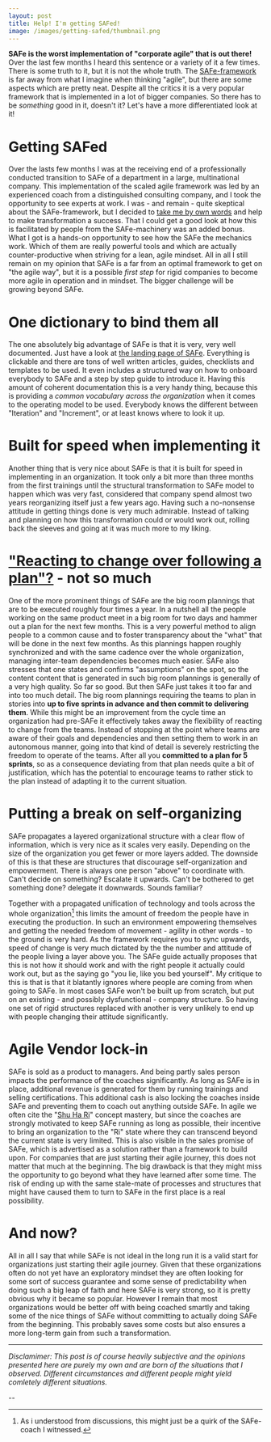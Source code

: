 ```yaml
---
layout: post
title: Help! I'm getting SAFed!
image: /images/getting-safed/thumbnail.png
---
```


**SAFe is the worst implementation of "corporate agile" that is out there!** Over the last few months I heard this sentence or a variety of it a few times. There is some truth to it, but it is not the whole truth. The [SAFe-framework](https://www.scaledagileframework.com) is far away from what I imagine when thinking "agile", but there are some aspects which are pretty neat. Despite all the critics it is a very popular framework that is implemented in a lot of bigger companies. So there has to be *something* good in it, doesn't it? Let's have a more differentiated look at it! 

# Getting SAFed 

Over the lasts few months I was at the receiving end of a professionally conducted transition to SAFe of a department in a large, multinational company. This implementation of the scaled agile framework was led by an experienced coach from a distinguished consulting company, and I took the opportunity to see experts at work. I was - and remain - quite skeptical about the SAFe-framework, but I decided to [take me by own words]({{site.base_url}}/agile-beyond-team-size/) and help to make transformation a success. That I could get a good look at how this is facilitated by people from the SAFe-machinery was an added bonus.
What I got is a hands-on opportunity to see how the SAFe the mechanics work. Which of them are really powerful tools and which are actually counter-productive when striving for a lean, agile mindset. All in all I still remain on my opinion that SAFe is a far from an optimal framework to get on "the agile way", but it is a possible *first step* for rigid companies to become more agile in operation and in mindset. The bigger challenge will be growing beyond SAFe. 

# One dictionary to bind them all

The one absolutely big advantage of SAFe is that it is very, very well documented. Just have a look at [the landing page of SAFe](https://www.scaledagileframework.com). Everything is clickable and there are tons of well written articles, guides, checklists and templates to be used. It even includes a structured way on how to onboard everybody to SAFe and a step by step guide to introduce it. Having this amount of coherent documentation this is a very handy thing, because this is providing a *common vocabulary across the organization* when it comes to the operating model to be used. Everybody knows the different between "Iteration" and "Increment", or at least knows where to look it up. 

# Built for speed when implementing it

Another thing that is very nice about SAFe is that it is built for speed in implementing in an organization. It took only a bit more than three months from the first trainings until the structural transformation to SAFe model to happen which was very fast, considered that company spend almost two years reorganizing itself just a few years ago. Having such a no-nonsense attitude in getting things done is very much admirable. Instead of talking and planning on how this transformation could or would work out, rolling back the sleeves and going at it was much more to my liking.


# ["Reacting to change over following a plan"?](http://agilemanifesto.org/) - not so much

One of the more prominent things of SAFe are the big room plannings that are to be executed roughly four times a year. In a nutshell all the people working on the same product meet in a big room for two days and hammer out a plan for the next few months. This is a very powerful method to align people to a common cause and to foster transparency about the "what" that will be done in the next few months. As this plannings happen roughly synchronized and with the same cadence over the whole organization, managing inter-team dependencies becomes much easier. SAFe also stresses that one states and confirms "assumptions" on the spot, so the content content that is generated in such big room plannings is generally of a very high quality. 
So far so good. But then SAFe just takes it too far and into too much detail. The big room plannings requiring the teams to plan in stories into **up to five sprints in advance and then commit to delivering them**. While this might be an improvement from the cycle time an organization had pre-SAFe it effectively takes away the flexibility of reacting to change from the teams. 
Instead of stopping at the point where teams are aware of their goals and dependencies and then setting them to work in an autonomous manner, going into that kind of detail is severely restricting the freedom to operate of the teams. After all you **committed to a plan for 5 sprints**, so as a consequence deviating from that plan needs quite a bit of justification, which has the potential to encourage teams to rather stick to the plan instead of adapting it to the current situation. 

# Putting a break on self-organizing

SAFe propagates a layered organizational structure with a clear flow of information, which is very nice as it scales very easily. Depending on the size of the organization you get fewer or more layers added. The downside of this is that these are structures that discourage self-organization and empowerment.
There is always one person "above" to coordinate with. Can't decide on something? Escalate it upwards. Can't be bothered to get something done? delegate it downwards. Sounds familiar?

Together with a propagated unification of technology and tools across the whole organization[^1] this limits the amount of freedom the people have in executing the production. In such an environment empowering themselves and getting the needed freedom of movement - agility in other words - to the ground is very hard. As the framework requires you to sync upwards, speed of change is very much dictated by the the number and attitude of the people living a layer above you.
The SAFe guide actually proposes that this is not how it should work and with the right people it actually could work out, but as the saying go "you lie, like you bed yourself". 
My critique to this is that is that it blatantly ignores where people are coming from when going to SAFe. In most cases SAFe won't be built up from scratch, but put on an existing - and possibly dysfunctional - company structure. So having one set of rigid structures replaced with another is very unlikely to end up with people changing their attitude significantly. 

# Agile Vendor lock-in

SAFe is sold as a product to managers. And being partly sales person impacts the performance of the coaches significantly. As long as SAFe is in place, additional revenue is generated for them by running trainings and selling certifications.
This additional cash is also locking the coaches inside SAFe and preventing them to coach out anything outside SAFe. In agile we often cite the "[Shu Ha Ri](https://en.wikipedia.org/wiki/Shuhari)" concept mastery, but since the coaches are strongly motivated to keep SAFe running as long as possible, their incentive to bring an organization to the "Ri" state where they can transcend beyond the current state is very limited. This is also visible in the sales promise of SAFe, which is advertised as a solution rather than a framework to build upon. For companies that are just starting their agile journey, this does not matter that much at the beginning. The big drawback is that they might miss the opportunity to go beyond what they have learned after some time. The risk of ending up with the same stale-mate of processes and structures that might have caused them to turn to SAFe in the first place is a real possibility.
 

# And now?

All in all I say that while SAFe is not ideal in the long run it is a valid start for organizations just starting their agile journey. Given that these organizations often do not yet have an exploratory mindset they are often looking for some sort of success guarantee and some sense of predictability when doing such a big leap of faith and here SAFe is very strong, so it is pretty obvious why it became so popular. However I remain that most organizations would be better off with being coached smartly and taking some of the nice things of SAFe without committing to actually doing SAFe from the beginning. This probably saves some costs but also ensures a more long-term gain from such a transformation. 

--- 

*Disclamimer: This post is of course heavily subjective and the opinions presented here are purely my own and are born of the situations that I observed. Different circumstances and different people might yield comletely different situations.*

--
[^1]:As i understood from discussions, this might just be a quirk of the SAFe-coach I witnessed.

